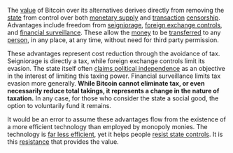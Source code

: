 The [value](Glossary#value) of Bitcoin over its alternatives derives directly from removing the [state](Glossary#state) from control over both [monetary supply](Glossary#subsidy) and [transaction](Glossary#transaction) [censorship](Glossary#censorship). Advantages include freedom from [seigniorage](https://en.m.wikipedia.org/wiki/Seigniorage), [foreign exchange controls](https://en.m.wikipedia.org/wiki/Foreign_exchange_controls), and [financial surveillance](https://en.m.wikipedia.org/wiki/Know_your_customer). These allow the [money](Money-Taxonomy) to be [transferred](Glossary#transfer) to any [person](Glossary#person), in any place, at any time, without need for third party permission.

These advantages represent cost reduction through the avoidance of tax. Seigniorage is directly a tax, while foreign exchange controls limit its evasion. The state itself often [claims political independence](https://www.federalreserve.gov/faqs/about_12799.htm) as an objective in the interest of limiting this taxing power. Financial surveillance limits tax evasion more generally. **While Bitcoin cannot eliminate tax, or even necessarily reduce total takings, it represents a change in the nature of taxation.** In any case, for those who consider the state a social good, the option to voluntarily fund it remains.

It would be an error to assume these advantages flow from the existence of a more efficient technology than employed by monopoly monies. The technology is [far less efficient](Scalability-Principle), yet it helps people [resist state controls](Risk-Sharing-Principle). It is this [resistance](Axiom-of-Resistance) that provides the value.